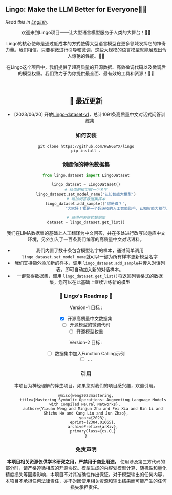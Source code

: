## Lingo: Make the LLM Better for Everyone🚀🚀

*Read this in [English](README_en.md).*

<div align="center">



欢迎来到Lingo项目——让大型语言模型服务于人类的大舞台！🎉🎉

Lingo的核心使命是通过低成本的方式使得大型语言模型在更多领域发挥它的神奇力量。我们相信，只要稍微进行引导和微调，这些大规模的语言模型就能展现出令人惊艳的性能。💫🌈

在Lingo这个项目中，我们提供了超高质量的开源数据、高效微调代码以及微调后的模型权重。我们致力于为你提供最全面、最有效的工具和资源！🚀🚅



</br>

## 🔄 最近更新

* [2023/06/20] 开放[Lingo-dataset-v1](https://huggingface.co/datasets/WENGSYX/Lingo-dataset-v1)，总计1091条高质量中文对话式问答训练集

### 如何安装

```
git clone https://github.com/WENGSYX/lingo
pip install .
```

### 创建你的特色数据集

```python
from lingo.dataset import LingoDataset

lingo_dataset = LingoDataset()
# 给你的模型取一个名字
lingo_dataset.set_model_name('认知智能大模型')
# 增加问答数据集样本
lingo_dataset.add_sample(['你是谁？',
                          '大家好！我是一个超级棒的人工智能助手，认知智能大模型。我就像你的私人小助手，能用流利的自然语言和你聊天，无论是解答问题还是提供帮助，我都能轻松搞定。虽然我没有实体形象，但我会竭尽所能，为你提供最贴心的服务哦！'])

# 获得列表格式数据集
dataset = lingo_dataset.get_list()
```

我们在LIMA数据集的基础上人工翻译为中文问答，并在多处进行改写以适应中文环境，另外加入了一百条我们编写的高质量中文对话语料。

- 我们内置了数十条包含模型名字的样本，通过简单调用 `lingo_dataset.set_model_name`就可以一键为所有样本更新模型名字
- 我们支持额外添加新的样本，调用 `lingo_dataset.add_sample`并传入对话列表，即可自动加入新的对话样本。
- 一键获得数据集，调用 `lingo_dataset.get_list()`将返回列表格式的数据集，您可以在此基础上继续训练新的模型

### 🌱 Lingo's Roadmap 🌱

Version-1 目标 :

- [x] 开源高质量中文数据集
- [ ] 开源模型的微调代码
- [ ] 开源模型权重

Version-2 目标 :

- [ ] 数据集中加入Function Calling示例
- [ ] ...

### 引用

本项目为神经理解的伴生项目。如果您对我们的项目感兴趣，欢迎引用。

```
@misc{weng2023mastering,
      title={Mastering Symbolic Operations: Augmenting Language Models with Compiled Neural Networks}, 
      author={Yixuan Weng and Minjun Zhu and Fei Xia and Bin Li and Shizhu He and Kang Liu and Jun Zhao},
      year={2023},
      eprint={2304.01665},
      archivePrefix={arXiv},
      primaryClass={cs.CL}
}
```

### 免责声明

**本项目相关资源仅供学术研究之用，严禁用于商业用途。**
使用涉及第三方代码的部分时，请严格遵循相应的开源协议。模型生成的内容受模型计算、随机性和量化精度损失等因素影响，本项目不对其准确性作出保证。对于模型输出的任何内容，本项目不承担任何法律责任，亦不对因使用相关资源和输出结果而可能产生的任何损失承担责任。
